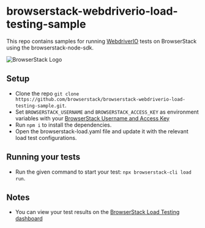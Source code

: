 # browserstack-webdriverio-load-testing-sample
This repo contains samples for running [WebdriverIO](https://webdriver.io/) tests on BrowserStack using the browserstack-node-sdk.

![BrowserStack Logo](https://d98b8t1nnulk5.cloudfront.net/production/images/layout/logo-header.png?1469004780)

## Setup

* Clone the repo `git clone https://github.com/browserstack/browserstack-webdriverio-load-testing-sample.git`.
* Set `BROWSERSTACK_USERNAME` and `BROWSERSTACK_ACCESS_KEY` as environment variables with your [BrowserStack Username and Access Key](https://www.browserstack.com/accounts/settings) 
* Run `npm i` to install the dependencies.
* Open the browserstack-load.yaml file and update it with the relevant load test configurations.

## Running your tests

- Run the given command to start your test: `npx browserstack-cli load run`.

## Notes
* You can view your test results on the [BrowserStack Load Testing dashboard](https://load.browserstack.com)